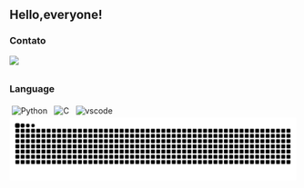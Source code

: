 ## Hello,everyone!

 ### Contato
<div> 
<a href = "mailto:matheusdiniz870@gmail.com"><img src="https://img.shields.io/badge/-Gmail-%23333?style=for-the-badge&logo=gmail&logoColor=red" target="_white"></a>

##
  
### Language
<p align="left">
	<img title="Python" alt="Python" src="https://user-images.githubusercontent.com/25181517/183423507-c056a6f9-1ba8-4312-a350-19bcbc5a8697.png" width="40" height="40" style="vertical-align:down; margin:4px"/>
 	<img title="C" alt="C" src="https://user-images.githubusercontent.com/25181517/192106070-46255bcf-65e6-4c6b-a296-bf8d0d8fb2a7.png" width="40" height="40" style="vertical-align:down; margin:4px"/>
  	<img title="vscode" alt="vscode" src="https://user-images.githubusercontent.com/25181517/192108891-d86b6220-e232-423a-bf5f-90903e6887c3.png" width="40" height="40" style="vertical-align:down; margin:4px"/>



<picture>
  <source media="(prefers-color-scheme: dark)" srcset="https://raw.githubusercontent.com/Matheusdnf/Matheusdnf/output/github-contribution-grid-snake-dark.svg">
  <source media="(prefers-color-scheme: light)" srcset="https://raw.githubusercontent.com/Matheusdnf/Matheusdnf/output/github-contribution-grid-snake.svg">
  <img alt="github contribution grid snake animation" src="https://raw.githubusercontent.com/Matheusdnf/Matheusdnf/output/github-contribution-grid-snake.svg">
</picture>
